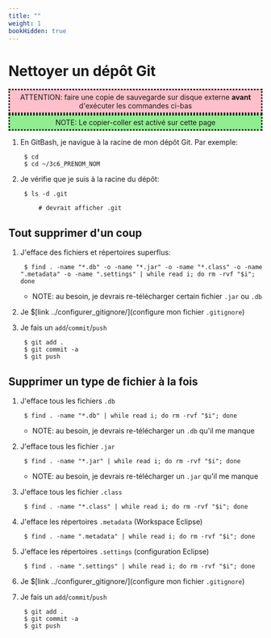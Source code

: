 ```yaml
---
title: ""
weight: 1
bookHidden: true
---
```



<style>
pre > code {
	-webkit-touch-callout: text;
	-webkit-user-select: text;
	-khtml-user-select: text;
	-moz-user-select: text;
	-ms-user-select: text;
	user-select: text;
}
</style>




# Nettoyer un dépôt Git

<div style="padding:5px;background:pink;border-style:dotted" >
<center>
ATTENTION: faire une copie de sauvegarde sur disque externe <strong>avant</strong> 
d'exécuter les commandes ci-bas
</center>
</div>

<bf>

<div style="padding:5px;background:lightgreen;border-style:dotted" >
<center>
NOTE: Le copier-coller est activé sur cette page
</center>
</div>


1. En GitBash, je navigue à la racine de mon dépôt Git. Par exemple:

		$ cd
		$ cd ~/3c6_PRENOM_NOM

1. Je vérifie que je suis à la racine du dépôt:

		$ ls -d .git

			# devrait afficher .git

## Tout supprimer d'un coup

1. J'efface des fichiers et répertoires superflus:

		$ find . -name "*.db" -o -name "*.jar" -o -name "*.class" -o -name ".metadata" -o -name ".settings" | while read i; do rm -rvf "$i"; done

	* NOTE: au besoin, je devrais re-télécharger certain fichier `.jar` ou `.db`

1. Je $[link ../configurer_gitignore/](configure mon fichier `.gitignore`)

1. Je fais un `add`/`commit`/`push`

		$ git add .
		$ git commit -a
		$ git push

## Supprimer un type de fichier à la fois

1. J'efface tous les fichiers `.db`

		$ find . -name "*.db" | while read i; do rm -rvf "$i"; done


	* NOTE: au besoin, je devrais re-télécharger un `.db` qu'il me manque


1. J'efface tous les fichier `.jar`

		$ find . -name "*.jar" | while read i; do rm -rvf "$i"; done

	* NOTE: au besoin, je devrais re-télécharger un `.jar` qu'il me manque

1. J'efface tous les fichier `.class`

		$ find . -name "*.class" | while read i; do rm -rvf "$i"; done

1. J'efface les répertoires `.metadata` (Workspace Eclipse)

		$ find . -name ".metadata" | while read i; do rm -rvf "$i"; done

1. J'efface les répertoires `.settings` (configuration Eclipse)

		$ find . -name ".settings" | while read i; do rm -rvf "$i"; done

1. Je $[link ../configurer_gitignore/](configure mon fichier `.gitignore`)

1. Je fais un `add`/`commit`/`push`

		$ git add .
		$ git commit -a
		$ git push
